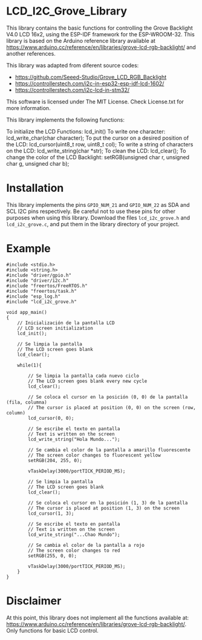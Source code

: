 # LCD_I2C_Grove_Library
This library contains the basic functions for controlling the Grove Backlight V4.0 LCD 16x2, using the ESP-IDF framework for the ESP-WROOM-32. This library is based on the Arduino reference library available at https://www.arduino.cc/reference/en/libraries/grove-lcd-rgb-backlight/ and another references.

This library was adapted from diferent source codes:
- https://github.com/Seeed-Studio/Grove_LCD_RGB_Backlight
- https://controllerstech.com/i2c-in-esp32-esp-idf-lcd-1602/ 
- https://controllerstech.com/i2c-lcd-in-stm32/

This software is licensed under The MIT License. Check License.txt for more information.

This library implements the following functions:

To initialize the LCD Functions: lcd_init()
To write one character: lcd_write_char(char character);
To put the cursor on a desired position of the LCD: lcd_cursor(uint8_t row, uint8_t col);
To write a string of characters on the LCD: lcd_write_string(char *str);
To clean the LCD: lcd_clear();
To change the color of the LCD Backlight: setRGB(unsigned char r, unsigned char g, unsigned char b);

# Installation
This library implements the pins `GPIO_NUM_21` and `GPIO_NUM_22` as SDA and SCL I2C pins respectively. Be careful not to use these pins for other purposes when using this library.
Download the files `lcd_i2c_grove.h` and `lcd_i2c_grove.c`, and put them in the library directory of your project. 

# Example
~~~
#include <stdio.h>
#include <string.h>
#include "driver/gpio.h"
#include "driver/i2c.h"
#include "freertos/FreeRTOS.h"
#include "freertos/task.h"
#include "esp_log.h"
#include "lcd_i2c_grove.h"  

void app_main()
{
    // Inicialización de la pantalla LCD
    // LCD screen initialization
    lcd_init(); 
    
    // Se limpia la pantalla
    // The LCD screen goes blank
    lcd_clear(); 
   
    while(1){

        // Se limpia la pantalla cada nuevo ciclo
        // The LCD screen goes blank every new cycle
        lcd_clear(); 
        
        // Se coloca el cursor en la posición (0, 0) de la pantalla (fila, columna)
        // The cursor is placed at position (0, 0) on the screen (row, column)
        lcd_cursor(0, 0); 

        // Se escribe el texto en pantalla
        // Text is written on the screen
        lcd_write_string("Hola Mundo...");

        // Se cambia el color de la pantalla a amarillo fluorescente
        // The screen color changes to fluorescent yellow
        setRGB(204, 255, 0);
        
        vTaskDelay(3000/portTICK_PERIOD_MS); 
        
        // Se limpia la pantalla
        // The LCD screen goes blank
        lcd_clear(); 
        
        // Se coloca el cursor en la posición (1, 3) de la pantalla
        // The cursor is placed at position (1, 3) on the screen
        lcd_cursor(1, 3); 
        
        // Se escribe el texto en pantalla
        // Text is written on the screen
        lcd_write_string("...Chao Mundo");

        // Se cambia el color de la pantalla a rojo
        // The screen color changes to red
        setRGB(255, 0, 0);
        
        vTaskDelay(3000/portTICK_PERIOD_MS);
    }
}
~~~

# Disclaimer
At this point, this library does not implement all the functions available at: https://www.arduino.cc/reference/en/libraries/grove-lcd-rgb-backlight/. Only functions for basic LCD control.
